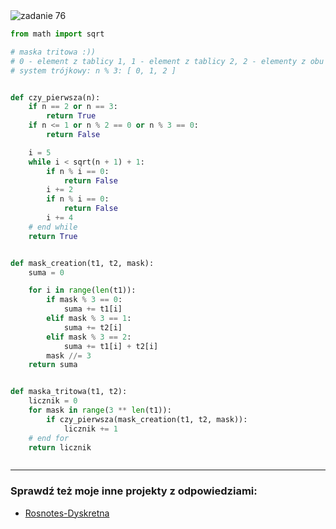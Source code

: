 <picture>
  <source srcset="../../srt/zbior_zadan/76.png" media="(prefers-color-scheme: light)">
  <source srcset="../../srt/zbior_zadan/black_76.png" media="(prefers-color-scheme: dark)">
  <img src="../../srt/zbior_zadan/black_76.png" alt="zadanie 76">
</picture>

```python
from math import sqrt

# maska tritowa :))
# 0 - element z tablicy 1, 1 - element z tablicy 2, 2 - elementy z obu tablic
# system trójkowy: n % 3: [ 0, 1, 2 ]


def czy_pierwsza(n):
    if n == 2 or n == 3:
        return True
    if n <= 1 or n % 2 == 0 or n % 3 == 0:
        return False

    i = 5
    while i < sqrt(n + 1) + 1:
        if n % i == 0:
            return False
        i += 2
        if n % i == 0:
            return False
        i += 4
    # end while
    return True


def mask_creation(t1, t2, mask):
    suma = 0

    for i in range(len(t1)):
        if mask % 3 == 0:
            suma += t1[i]
        elif mask % 3 == 1:
            suma += t2[i]
        elif mask % 3 == 2:
            suma += t1[i] + t2[i]
        mask //= 3
    return suma


def maska_tritowa(t1, t2):
    licznik = 0
    for mask in range(3 ** len(t1)):
        if czy_pierwsza(mask_creation(t1, t2, mask)):
            licznik += 1
    # end for
    return licznik



```

---
### Sprawdź też moje inne projekty z odpowiedziami:
- [Rosnotes-Dyskretna](https://github.com/kamilGie/Rosnotes-Dyskretna)
